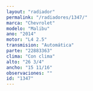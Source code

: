 ```yaml
---
layout: "radiador"
permalink: "/radiadores/1347/"
marca: "Chevrolet"
modelo: "Malibu"
ano: "2014"
motor: "L4 2.5"
transmision: "Automática"
parte: "22883363"
clima: "Con clima"
alto: "26 3/4"
ancho: "15 11/16"
observaciones: ""
id: "1347"
---
```


